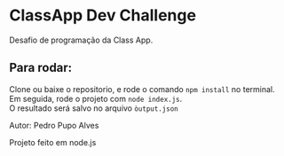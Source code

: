 # ClassApp Dev Challenge
Desafio de programação da Class App. 

## Para rodar:
Clone ou baixe o repositorio, e rode o comando ```npm install``` no terminal.  
Em seguida, rode o projeto com ```node index.js```.  
O resultado será salvo no arquivo ```òutput.json```    

     
Autor: Pedro Pupo Alves

Projeto feito em node.js
